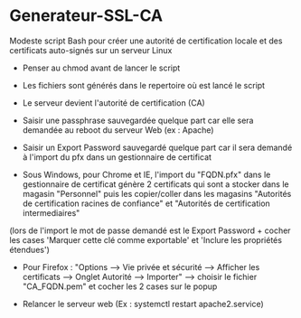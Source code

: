 # Generateur-SSL-CA
Modeste script Bash pour créer une autorité de certification locale et des certificats auto-signés sur un serveur Linux

- Penser au chmod avant de lancer le script
- Les fichiers sont générés dans le repertoire où est lancé le script
- Le serveur devient l'autorité de certification (CA)
- Saisir une passphrase sauvegardée quelque part car elle sera demandée au reboot du serveur Web (ex : Apache)
- Saisir un Export Password sauvegardé quelque part car il sera demandé à l'import du pfx dans un gestionnaire de certificat

- Sous Windows, pour Chrome et IE, l'import du "FQDN.pfx" dans le gestionnaire de certificat génère 2 certificats qui sont a stocker dans le magasin "Personnel" puis les copier/coller dans les magasins "Autorités de certification racines de confiance" et "Autorités de certification intermediaires" 

(lors de l'import le mot de passe demandé est le Export Password + cocher les cases 'Marquer cette clé comme exportable' et 'Inclure les propriétés étendues') 

- Pour Firefox : "Options --> Vie privée et sécurité --> Afficher les certificats --> Onglet Autorité --> Importer" --> choisir le fichier "CA_FQDN.pem" et cocher les 2 cases sur le popup

- Relancer le serveur web (Ex : systemctl restart apache2.service)
